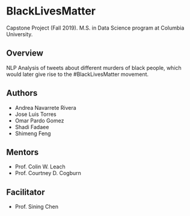 # BlackLivesMatter

Capstone Project (Fall 2019). M.S. in Data Science program at Columbia University.

## Overview
NLP Analysis of tweets about different murders of black people, which would later give rise to the #BlackLivesMatter movement.

## Authors

* Andrea Navarrete Rivera
* Jose Luis Torres
* Omar Pardo Gomez
* Shadi Fadaee
* Shimeng Feng

## Mentors

* Prof. Colin W. Leach
* Prof. Courtney D. Cogburn

## Facilitator
* Prof. Sining Chen
